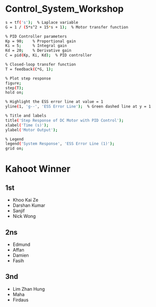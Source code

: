 # Control_System_Workshop
```bash
s = tf('s');  % Laplace variable
G = 1 / (5*s^2 + 15*s + 1);  % Motor transfer function

% PID Controller parameters
Kp = 90;    % Proportional gain
Ki = 5;     % Integral gain
Kd = 20;    % Derivative gain
C = pid(Kp, Ki, Kd);  % PID controller

% Closed-loop transfer function
T = feedback(C*G, 1);

% Plot step response
figure;
step(T);
hold on;

% Highlight the ESS error line at value = 1
yline(1, 'g--', 'ESS Error Line');  % Green dashed line at y = 1

% Title and labels
title('Step Response of DC Motor with PID Control');
xlabel('Time (s)');
ylabel('Motor Output');

% Legend
legend('System Response', 'ESS Error Line (1)');
grid on;
```
# Kahoot Winner
## 1st
- Khoo Kai Ze
- Darshan Kumar
- Sanjif
- Nick Wong

## 2ns
- Edmund
- Affan
- Damien
- Fasih

## 3nd
- Lim Zhan Hung
- Maha
- Firdaus
